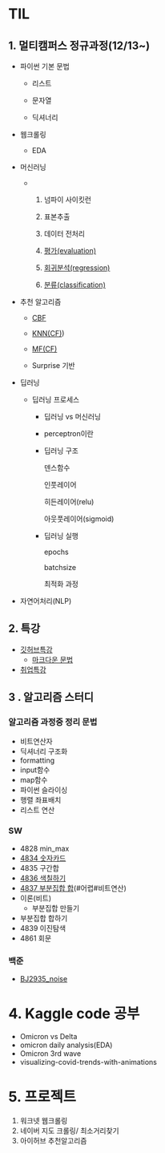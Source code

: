 # TIL

## 1. 멀티캠퍼스 정규과정(12/13~)

- 파이썬 기본 문법

  - 리스트

  - 문자열

  - 딕셔너리

- 웹크롤링 

  - EDA

- 머신러닝

  - 1. 넘파이 사이킷런

    1. 표본추출

    2. 데이터 전처리

    4. [평가(evaluation)](https://github.com/squirrelabbit/TIL/blob/master/2.%EB%A8%B8%EC%8B%A0%EB%9F%AC%EB%8B%9D/3.%20%ED%8F%89%EA%B0%80(evaluation).md)

    4. [회귀분석(regression)](https://github.com/squirrelabbit/TIL/blob/master/2.%EB%A8%B8%EC%8B%A0%EB%9F%AC%EB%8B%9D/5.%20%ED%9A%8C%EA%B7%80(regression).md)

    5. [분류(classification)](https://github.com/squirrelabbit/TIL/blob/master/2.%EB%A8%B8%EC%8B%A0%EB%9F%AC%EB%8B%9D/4.%20%EB%B6%84%EB%A5%98(classification).md)
    
       
  
- 추천 알고리즘

  - [CBF](https://github.com/squirrelabbit/TIL/blob/master/3.%EC%B6%94%EC%B2%9C%EC%95%8C%EA%B3%A0%EB%A6%AC%EC%A6%98/CBF.md)

  - [KNN(CF)](https://github.com/squirrelabbit/TIL/blob/master/3.%EC%B6%94%EC%B2%9C%EC%95%8C%EA%B3%A0%EB%A6%AC%EC%A6%98/CF_KNN.md))

  - [MF(CF)](https://github.com/squirrelabbit/TIL/blob/master/3.%EC%B6%94%EC%B2%9C%EC%95%8C%EA%B3%A0%EB%A6%AC%EC%A6%98/CF_MF.md)

  - Surprise 기반

    

- 딥러닝

  - 딥러닝 프로세스

    - 딥러닝 vs 머신러닝

    - perceptron이란

    - 딥러닝 구조

      덴스함수

      인풋레이어

      히든레이어(relu)

      아웃풋레이어(sigmoid)

    - 딥러닝 실행

      epochs

      batchsize

      최적화 과정

    

- 자연어처리(NLP)

  

## 2. 특강

- [깃허브특강](https://github.com/squirrelabbit/TIL/blob/master/%EA%B9%83/%EA%B9%83%ED%97%88%EB%B8%8C%ED%8A%B9%EA%B0%95.md)
  - [마크다운 문법](https://github.com/squirrelabbit/TIL/blob/master/%EA%B9%83/markdown-basic.md)
- [취업특강](https://github.com/squirrelabbit/TIL/blob/master/%EC%B7%A8%EC%A4%80%ED%8A%B9%EA%B0%95.md) 



## 3 . 알고리즘 스터디
### 알고리즘 과정중 정리 문법

  - 비트연산자
  - 딕셔너리 구조화
  - formatting
  - input함수
  - map함수
  - 파이썬 슬라이싱
  - 행렬 좌표배치
  - 리스트 연산

### SW
- 4828 min_max
- [4834 숫자카드](https://github.com/squirrelabbit/TIL/blob/master/algorithm/%EC%95%8C%EA%B3%A0%EB%A6%AC%EC%A6%98%20%EC%8B%A4%EC%A0%84%EB%AC%B8%EC%A0%9C/4834%20%EC%88%AB%EC%9E%90%EC%B9%B4%EB%93%9C.md)
- 4835 구간합
- [4836 색칠하기](https://github.com/squirrelabbit/TIL/blob/master/algorithm/%EC%95%8C%EA%B3%A0%EB%A6%AC%EC%A6%98%20%EC%8B%A4%EC%A0%84%EB%AC%B8%EC%A0%9C/4836_coloring.md)
- [4837 부분집합 합](https://github.com/squirrelabbit/TIL/blob/master/algorithm/%EC%95%8C%EA%B3%A0%EB%A6%AC%EC%A6%98%20%EC%8B%A4%EC%A0%84%EB%AC%B8%EC%A0%9C/4837_%EB%B6%80%EB%B6%84%EC%A7%91%ED%95%A9%EC%9D%98%20%ED%95%A9.md)(#어렵#비트연산)
- 이론(비트)
  - 부분집합 만들기
- 부분집합 합하기
- 4839 이진탐색
- 4861 회문

### 백준
- [BJ2935_noise](https://github.com/squirrelabbit/TIL/blob/master/algorithm/%EC%95%8C%EA%B3%A0%EB%A6%AC%EC%A6%98%20%EC%8B%A4%EC%A0%84%EB%AC%B8%EC%A0%9C/BJ2935_noise.md)



# 4. Kaggle code 공부

- Omicron vs Delta
- omicron daily analysis(EDA)
- Omicron 3rd wave
- visualizing-covid-trends-with-animations



# 5. 프로젝트

1. 워크넷 웹크롤링
2. 네이버 지도 크롤링/ 최소거리찾기
3. 아이허브 추천알고리즘
